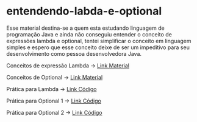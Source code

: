 # entendendo-labda-e-optional
Esse material destina-se a quem esta estudando linguagem de programação Java e ainda não conseguiu entender o conceito de expressões lambda e optional, tentei simplificar o conceito em linguagem simples e espero que esse conceito deixe de ser um impeditivo para seu desenvolvimento como pessoa desenvolvedora Java.

Conceitos de expressão Lambda -> [Link Material](https://github.com/jacquelinesantana/entendendo-labda-e-optional/blob/main/entendendo-expressao-lambda.md)

Conceitos de Optional  -> [Link Material](https://github.com/jacquelinesantana/entendendo-labda-e-optional/blob/main/optional.md)

Prática para Lambda ->  [Link Código](https://github.com/jacquelinesantana/entendendo-labda-e-optional/blob/main/pratica/Lambda-e-Optional/src/atividades/LambdaAtividade.java)

Prática para Optional 1  ->  [Link Código](https://github.com/jacquelinesantana/entendendo-labda-e-optional/blob/main/pratica/Lambda-e-Optional/src/atividades/OptionalAtividade.java)

Prática para Optional 2  ->  [Link Código](https://github.com/jacquelinesantana/entendendo-labda-e-optional/blob/main/pratica/Lambda-e-Optional/src/atividades/OptionalAtividade2.java)

